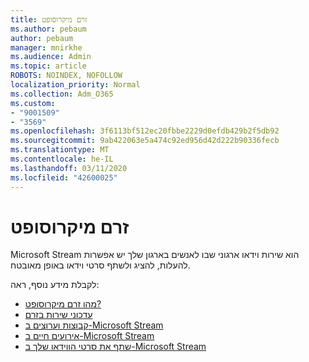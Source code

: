 ```yaml
---
title: זרם מיקרוסופט
ms.author: pebaum
author: pebaum
manager: mnirkhe
ms.audience: Admin
ms.topic: article
ROBOTS: NOINDEX, NOFOLLOW
localization_priority: Normal
ms.collection: Adm_O365
ms.custom:
- "9001509"
- "3569"
ms.openlocfilehash: 3f6113bf512ec20fbbe2229d0efdb429b2f5db92
ms.sourcegitcommit: 9ab422063e5a474c92ed956d42d222b90336fecb
ms.translationtype: MT
ms.contentlocale: he-IL
ms.lasthandoff: 03/11/2020
ms.locfileid: "42600025"
---
```

# <a name="microsoft-stream"></a>זרם מיקרוסופט

Microsoft Stream הוא שירות וידאו ארגוני שבו לאנשים בארגון שלך יש אפשרות להעלות, להציג ולשתף סרטי וידאו באופן מאובטח. 

לקבלת מידע נוסף, ראה:

- [מהו זרם מיקרוסופט?](https://docs.microsoft.com/stream/overview)
- [עדכוני שירות בזרם](https://techcommunity.microsoft.com/t5/microsoft-stream-service-updates/bd-p/StreamAnnouncements)
- [קבוצות וערוצים ב-Microsoft Stream](https://docs.microsoft.com/stream/groups-channels-organization)
- [אירועים חיים ב-Microsoft Stream](https://docs.microsoft.com/stream/live-event-overview)
- [שתף את סרטי הווידאו שלך ב-Microsoft Stream](https://docs.microsoft.com/stream/portal-share-video)